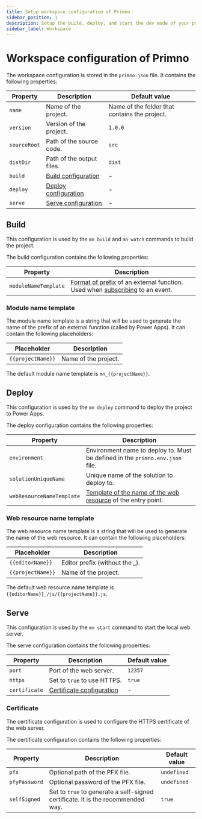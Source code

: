 ```yaml
---
title: Setup workspace configuration of Primno
sidebar_position: 1
description: Setup the build, deploy, and start the dev mode of your project. Link your workspace to a web resource of your solution.
sidebar_label: Workspace
---
```

# Workspace configuration of Primno

The workspace configuration is stored in the `primno.json` file. It contains the following properties:

Property | Description | Default value
--- | --- | ---
`name` | Name of the project. | Name of the folder that contains the project.
`version` | Version of the project. | `1.0.0`
`sourceRoot` | Path of the source code. | `src`
`distDir` | Path of the output files. | `dist`
`build` | [Build configuration](#build) | -
`deploy` | [Deploy configuration](#deploy) | -
`serve` | [Serve configuration](#serve) | -

## Build

This configuration is used by the `mn build` and `mn watch` commands to build the project.

The build configuration contains the following properties:

Property | Description
--- | ---
`moduleNameTemplate` | [Format of prefix](#module-name-template) of an external function. Used when [subscribing](../events.md#manual-registration) to an event.

### Module name template

The module name template is a string that will be used to generate the name of the prefix of an external function (called by Power Apps). It can contain the following placeholders:

Placeholder | Description
--- | ---
`{{projectName}}` | Name of the project.

The default module name template is `mn_{{projectName}}`.

## Deploy

This configuration is used by the `mn deploy` command to deploy the project to Power Apps.

The deploy configuration contains the following properties:

Property | Description
--- | ---
`environment` | Environment name to deploy to. Must be defined in the `primno.env.json` file.
`solutionUniqueName` | Unique name of the solution to deploy to.
`webResourceNameTemplate` | [Template of the name of the web resource](#web-resource-name-template) of the entry point.

### Web resource name template

The web resource name template is a string that will be used to generate the name of the web resource. It can contain the following placeholders:

Placeholder | Description
--- | ---
`{{editorName}}` | Editor prefix (without the _).
`{{projectName}}` | Name of the project.

The default web resource name template is `{{editorName}}_/js/{{projectName}}.js`.

## Serve

This configuration is used by the `mn start` command to start the local web server.

The serve configuration contains the following properties:

Property | Description | Default value
--- | --- | ---
`port` | Port of the web server. | `12357`
`https` | Set to `true` to use HTTPS. | `true`
`certificate` | [Certificate configuration](#certificate) | -

### Certificate

The certificate configuration is used to configure the HTTPS certificate of the web server.

The certificate configuration contains the following properties:

Property | Description | Default value
--- | --- | ---
`pfx` | Optional path of the PFX file. | `undefined`
`pfyPassword` | Optional password of the PFX file. | `undefined`
`selfSigned` | Set to `true` to generate a self-signed certificate. It is the recommended way. | `true`